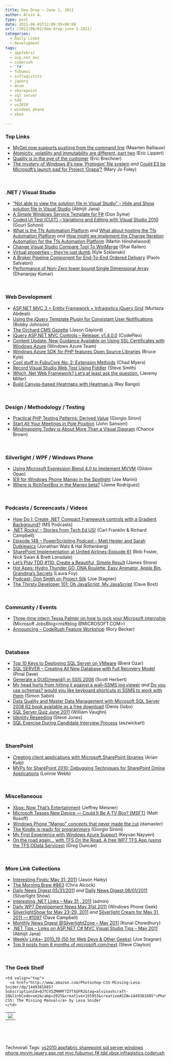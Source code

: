 ```yaml
---
title: Dew Drop – June 1, 2011
author: Alvin A.
type: post
date: 2011-06-01T12:09:55+00:00
url: /2011/06/01/dew-drop-june-1-2011/
categories:
  - Daily Links
  - Development
tags:
  - appfabric
  - asp.net mvc
  - coderush
  - 'f#'
  - fubumvc
  - infragistics
  - jquery
  - mvvm
  - sharepoint
  - sql server
  - tdd
  - vs2010
  - windows phone
  - xbox

---
```

### <a name="top"></a>Top Links

  * [MyGet now supports pushing from the command line][1] (Maarten Balliauw)
  * [Atomicity, volatility and immutability are different, part two][2] (Eric Lippert)
  * [Quality is in the eye of the customer][3] (Eric Brechner)
  * [The mystery of Windows 8&#8217;s new &#8216;Protogon&#8217; file system][4] _and_ [Could E3 be Microsoft&#8217;s launch pad for Project &#8216;Orapa&#8217;?][5] (Mary Jo Foley)

&#160;

### <a name="dotnet"></a>.NET / Visual Studio

  * [“Not able to view the solution file in Visual Studio” – Hide and Show solution file in Visual Studio][6] (Abhijit Jana)
  * [A Simple Windows Service Template for F#][7] (Don Syme)
  * [Coded UI Test (CUIT) – Variations and Editing with Visual Studio 2010][8] (Gouri Sohoni)
  * [What is the Tfs Automation Platform][9] _and_ [What about hosting the Tfs Automation Platform][10] _and_ [How might we implement the Change Iteration Automation for the Tfs Automation Platform][11] (Martin Hinshelwood)
  * [Change Visual Studio Compare Tool To WinMerge][12] (Shai Raiten)
  * [Virtual properties &#8211; they&#8217;re just dumb][13] (Kyle Szklenski)
  * [A Broker Pipeline Component for End-To-End Ordered Delivery][14] (Paolo Salvatori)
  * [Performance of Non-Zero lower bound Single Dimensional Array][15] (Dhananjay Kumar)

&#160;

### <a name="web"></a>Web Development

  * [ASP.NET MVC 3 + Entity Framework + Infragistics jQuery Grid][16] (Murtaza Abdeali)
  * [Using the jQuery Template Plugin for Consistant User Notifications][17] (Bobby Johnson)
  * [The Orchard CMS Gazette][18] (Jason Gaylord)
  * <a href="http://mvcjquerycontrols.codeplex.com/releases/view/67374" target="_blank">jQuery ASP.NET MVC Controls &#8211; Release: v1.4.0.0</a> (CodePlex)
  * [Content Update: New Guidance Available on Using SSL Certificates with Windows Azure][19] (Windows Azure Team)
  * [Windows Azure SDK for PHP features Open Source Libraries][20] (Bruce Kyle)
  * [Cool stuff in FubuCore No. 2: Extension Methods][21] (Chad Myers)
  * [Record Visual Studio Web Test Using Fiddler][22] (Steve Smith)
  * [Which .Net Web Framework? Let’s at least ask the question.][23] (Jeremy Miller)
  * [Build Canvas-based Heatmaps with Heatmap.js][24] (Rey Bango)

&#160;

### <a name="design"></a>Design / Methodology / Testing

  * [Practical PHP Testing Patterns: Derived Value][25] (Giorgio Sironi)
  * [Start All Your Meetings in Pole Position][26] (John Sansom)
  * [Mindmapping Today is About More Than a Visual Diagram][27] (Chance Brown)

&#160;

### <a name="silverlight"></a>Silverlight / WPF / Windows Phone

  * [Using Microsoft Expression Blend 4.0 to implement MVVM][28] (Gildon Opao)
  * [IE9 for Windows Phone Mango in the Spotlight][29] (Joe Marini)
  * [Where is RichTextBox in the Mango beta?][30] (Jaime Rodriguez)

&#160;

### <a name="podcasts"></a>Podcasts / Screencasts / Videos

  * [How Do I: Create .NET Compact Framework controls with a Gradient Background?][31] (MS Podcasts)
  * <a href="http://www.dotnetrocks.com/default.aspx?ShowNum=668" target="_blank">.NET Rocks! &#8211; Stories from Tech Ed US!</a> (Carl Franklin & Richard Campbell)
  * [Episode 148 &#8211; PowerScripting Podcast &#8211; Matt Hester and Sarah Dutkiewicz][32] (Jonathan Walz & Hal Rottenberg)
  * [SharePoint Implementation at United Airlines-Episode 61][33] (Rob Foster, Nick Swan & Brett Lonsdale)
  * [Let&#8217;s Play TDD #110: Create a Beautiful, Simple Result][34] (James Shore)
  * [Hot Apps: Hydro Thunder GO, DNA Roulette, Easy Animator, Apple Bin, Grandma&#8217;s Secrets][35] (Laura Foy)
  * [Podcast- Don Smith on Project Silk][36] (Joe Stagner)
  * [The Thirsty Developer 101: Oh JavaScript, My JavaScript][37] (Dave Bost)

&#160;

### <a name="events"></a>Community / Events

  * [Three-time intern Tessa Palmer on how to rock your Microsoft internship][38] (Microsoft JobsBlog<msftblog @MICROSOFT.COM>)
  * [Announcing &#8211; CodeRush Feature Workshop][39] (Rory Becker)

&#160;

### <a name="db"></a>Database

  * [Top 10 Keys to Deploying SQL Server on VMware][40] (Brent Ozar)
  * [SQL SERVER – Creating All New Database with Full Recovery Model][41] (Pinal Dave)
  * [Generate a GUID/newid() in SSIS 2008][42] (Scott Herbert)
  * [My head hurts from hitting it against a wall–SSMS log viewer][43] _and_ [Do you use schemas? would you like keyboard shortcuts in SSMS to work with them][44] (Simon Sabin)
  * [Data Quality and Master Data Management with Microsoft SQL Server 2008 R2 book available as a free download][45] (Denis Gobo)
  * [SQL Server Quiz June 2011][46] (William Vaughn)
  * [Identity Reseeding][47] (Steve Jones)
  * [SQL Exercise During Candidate Interview Process][48] (aszwickart)

&#160;

### <a name="sp"></a>SharePoint

  * [Creating client applications with Microsoft.SharePoint libraries][49] (Arian Kulp)
  * [MVPs for SharePoint 2010: Debugging Techniques for SharePoint Online Applications][50] (Lonnie Webb)

&#160;

### <a name="misc"></a>Miscellaneous

  * [Xbox: Now That’s Entertainment][51] (Jeffrey Meisner)
  * [Microsoft Teases New Device &#8212; Could It Be A TV Box? (MSFT)][52] (Matt Rosoff)
  * [Windows Phone "Mango" concepts that never made the cut][53] (damaster)
  * [The Kindle is ready for programmers][54] (Giorgio Sironi)
  * [My First Experience with Windows Azure Support][55] (Keyvan Nayyeri)
  * [On the road again… with TFS On the Road. A free WP7 TFS App (using the TFS OData Services)][56] (Greg Duncan)

&#160;

### <a name="links"></a>More Link Collections

  * [Interesting Finds: May 31, 2011][57] (Jason Haley)
  * [The Morning Brew #863][58] (Chris Alcock)
  * [Daily News Digest 05/31/2011][59] _and_ [Daily News Digest 06/01/2011][60] (Silverlight Show)
  * [Interesting .NET Links – May 31 , 2011][61] (admin)
  * [Daily WP7 Development News May 31st 2011][62] (Windows Phone Geek)
  * [SilverlightShow for May 23-29, 2011][63] _and_ [Silverlight Cream for May 31, 2011 &#8212; #1097][64] (Dave Campbell)
  * [Monthly News Digest @SilverlightZone &#8211; May 2011][65] (Kunal Chowdhury)
  * [.NET Tips – Links on ASP.NET C# MVC Visual Studio Tips – May 2011][66] (Abhijit Jana)
  * [Weekly Links– 2010_19 (50 for Web Devs & Other Geeks)][67] (Joe Stagner)
  * [Top 9 posts from 6 months of microsoft.com/next][68] (Steve Clayton)

&#160;

### <a name="shelf"></a>The Geek Shelf

<table border="0" cellspacing="0" cellpadding="0">
  <tr>
    <td>
      <img data-recalc-dims="1" decoding="async" src="https://i0.wp.com/ecx.images-amazon.com/images/I/41V8VWMehTL._SL160_.jpg?w=660" />
    </td>
    
    <td valign="top">
      <a href="http://www.amazon.com/Photoshop-CS5-Missing-Lesa-Snider/dp/1449381685?SubscriptionId=0JTCV5ZMHMF7ZYTXGFR2&tag=alvinashcraft-20&linkCode=xm2&camp=2025&creative=165953&creativeASIN=1449381685">Photoshop CS5: The Missing Manual</a> by Lesa Snider
    </td>
  </tr>
</table>

&#160;

<div style="padding-bottom: 0px; margin: 0px; padding-left: 0px; padding-right: 0px; display: inline; float: none; padding-top: 0px" id="scid:C16BAC14-9A3D-4c50-9394-FBFEF7A93539:b5a93cd3-a31b-42cc-a210-2051fffef16c" class="wlWriterEditableSmartContent">
  <!--dotnetkickit-->
</div>

&#160;

<div style="padding-bottom: 0px; margin: 0px; padding-left: 0px; padding-right: 0px; display: inline; float: none; padding-top: 0px" id="scid:0767317B-992E-4b12-91E0-4F059A8CECA8:90211f94-90f7-48a4-ac5f-afffad24e545" class="wlWriterEditableSmartContent">
  Technorati Tags: <a href="http://technorati.com/tags/vs2010" rel="tag">vs2010</a>,<a href="http://technorati.com/tags/appfabric" rel="tag">appfabric</a>,<a href="http://technorati.com/tags/sharepoint" rel="tag">sharepoint</a>,<a href="http://technorati.com/tags/sql+server" rel="tag">sql server</a>,<a href="http://technorati.com/tags/windows+phone" rel="tag">windows phone</a>,<a href="http://technorati.com/tags/mvvm" rel="tag">mvvm</a>,<a href="http://technorati.com/tags/jquery" rel="tag">jquery</a>,<a href="http://technorati.com/tags/asp.net+mvc" rel="tag">asp.net mvc</a>,<a href="http://technorati.com/tags/fubumvc" rel="tag">fubumvc</a>,<a href="http://technorati.com/tags/f%23" rel="tag">f#</a>,<a href="http://technorati.com/tags/tdd" rel="tag">tdd</a>,<a href="http://technorati.com/tags/xbox" rel="tag">xbox</a>,<a href="http://technorati.com/tags/infragistics" rel="tag">infragistics</a>,<a href="http://technorati.com/tags/coderush" rel="tag">coderush</a>
</div>

 [1]: http://blog.maartenballiauw.be/post.aspx?id=9ad30e84-3b6d-41c8-b5c9-7d98d3d6912b
 [2]: http://blogs.msdn.com/b/ericlippert/archive/2011/05/31/atomicity-volatility-and-immutability-are-different-part-two.aspx
 [3]: http://blogs.msdn.com/b/eric_brechner/archive/2011/06/01/quality-is-in-the-eye-of-the-customer.aspx
 [4]: http://www.zdnet.com/blog/microsoft/the-mystery-of-windows-8s-new-protogon-file-system/9567
 [5]: http://www.zdnet.com/blog/microsoft/could-e3-be-microsofts-launch-pad-for-project-orapa/9575
 [6]: http://dailydotnettips.com/2011/05/31/not-able-to-view-the-solution-file-in-visual-studio-hide-and-show-solution-file-in-visual-studio/
 [7]: http://blogs.msdn.com/b/dsyme/archive/2011/05/31/a-simple-windows-service-template-for-f.aspx
 [8]: http://feedproxy.google.com/~r/netCurryRecentArticles/~3/jGtg4YMtuOU/ShowArticle.aspx
 [9]: http://feedproxy.google.com/~r/MartinHinshelwood/~3/MazUBLu6gyw/
 [10]: http://feedproxy.google.com/~r/MartinHinshelwood/~3/vqZQkGn3Q4c/
 [11]: http://feedproxy.google.com/~r/MartinHinshelwood/~3/tiTdyL-aShU/
 [12]: http://feedproxy.google.com/~r/ShaiRaiten/~3/pqI48-BOzSw/change-visual-studio-compare-tool-to-winmerge.aspx
 [13]: http://thecappsblog.blogspot.com/2011/05/virtual-properties-theyre-just-dumb.html
 [14]: http://appfabriccat.com/2011/05/a-broker-pipeline-component-for-end-to-end-ordered-delivery/
 [15]: http://debugmode.net/2011/05/31/performance-of-non-zero-single-dimensional-array/
 [16]: http://blogs.infragistics.com/blogs/taz_abdeali/archive/2011/05/31/asp-net-mvc-3-entity-framework-infragistics-jquery-grid.aspx
 [17]: http://feedproxy.google.com/~r/IAmNotMyself/~3/0o7dsu_MLNY/
 [18]: http://feeds.jasongaylord.com/~r/JasonNGaylord/~3/0CG0G4Mb90s/the-orchard-cms-gazette
 [19]: http://blogs.msdn.com/b/windowsazure/archive/2011/05/31/content-update-new-guidance-available-on-using-ssl-certificates-with-windows-azure.aspx
 [20]: http://blogs.msdn.com/b/usisvde/archive/2011/05/31/windows-azure-sdk-for-php-features-open-source-libraries.aspx
 [21]: http://feedproxy.google.com/~r/LosTechies/~3/9XfCkL3q2bY/
 [22]: http://stevesmithblog.com/blog/record-visual-studio-web-test-using-fiddler/
 [23]: http://feedproxy.google.com/~r/CodeBetter/~3/cBRdkGrmU_A/
 [24]: http://blogs.msdn.com/b/scriptjunkie/archive/2011/05/31/build-canvas-based-heatmaps-with-heatmap-js.aspx
 [25]: http://feeds.dzone.com/~r/zones/agile/~3/D-TCmRa2ctY/practical-php-testing-patterns-61
 [26]: http://www.sqlservercentral.com/blogs/johnsansom/archive/2011/05/31/start-all-your-meetings-in-pole-position.aspx
 [27]: http://feedproxy.google.com/~r/TheMindmapBlog/~3/H4l5HQtkYbw/
 [28]: http://www.codeproject.com/KB/silverlight/mvvmwithblend.aspx
 [29]: http://windowsteamblog.com/windows_phone/b/wpdev/archive/2011/05/31/ie9-for-windows-phone-mango-in-the-spotlight.aspx
 [30]: http://blogs.msdn.com/b/jaimer/archive/2011/06/01/where-is-richtextbox-in-the-mango-beta.aspx
 [31]: http://www.microsoft.com/events/podcasts/default.aspx?audience=Audience-e5381407-359f-4922-97d0-0237af790eee&pageId=x6894&source=Microsoft-Podcasts-for-Developers&WT.rss_ev=a
 [32]: http://feedproxy.google.com/~r/Powerscripting/~3/a0disN41_o0/episode-148-power-scripting-podcast-matt-hester-and-sarah-dutkiewicz
 [33]: http://www.sharepointpodshow.com/archive/2011/05/31/sharepoint-implementation-at-united-airlines-episode-61.aspx
 [34]: http://jamesshore.com/Blog/Lets-Play/Episode-110.html
 [35]: http://channel9.msdn.com/Shows/Hot-Apps/Hot-Apps-Hydro-Thunder-GO-DNA-Roulette-Easy-Animator-Apple-Bin-Grandmas-Secrets
 [36]: http://feedproxy.google.com/~r/MSJoe/~3/2hMfA6yNLaM/
 [37]: http://feedproxy.google.com/~r/ThirstyDeveloperPodcast/~3/gvQI23zxxPo/TheThirstyDeveloper101OhJavaScriptMyJavaScript.aspx
 [38]: http://feeds.microsoftjobsblog.com/~r/MicrosoftJobsBlog/~3/DoYSL_aVp1c/
 [39]: http://community.devexpress.com/blogs/rorybecker/archive/2011/05/31/announcing-coderush-feature-workshop.aspx
 [40]: http://feedproxy.google.com/~r/BrentOzar-SqlServerDba/~3/TMTWcXkuV6A/
 [41]: http://blog.sqlauthority.com/2011/06/01/sql-server-creating-all-new-database-with-full-recovery-model/
 [42]: http://feedproxy.google.com/~r/sqlserverpedia/~3/8ELltJSekok/
 [43]: http://feedproxy.google.com/~r/SimonsSqlServerStuff/~3/2Gpaz9dHMZI/my-head-hurts-from-hitting-it-against-a-wall-ssms-log-viewer.aspx
 [44]: http://feedproxy.google.com/~r/SimonsSqlServerStuff/~3/aUaHeWuapZg/do-you-use-schemas-would-you-like-keyboard-shortcuts-in-ssms-to-work-with-them.aspx
 [45]: http://blogs.lessthandot.com/index.php/DataMgmt/DataDesign/data-quality-and-master-data
 [46]: http://betav.com/blog/billva/2011/05/sql-server-quiz-june-2011.html
 [47]: http://www.sqlservercentral.com/blogs/steve_jones/archive/2011/05/31/identity-reseeding.aspx
 [48]: http://www.sqlservercentral.com/blogs/helpwithsql/archive/2011/06/01/sql-exercise-during-candidate-interview-process.aspx
 [49]: http://feedproxy.google.com/~r/ArianKulp/~3/8cgCSbABShY/creating-client-applications-with-microsoft.sharepoint-libraries
 [50]: http://blogs.msdn.com/b/mvpawardprogram/archive/2011/05/31/mvps-for-sharepoint-2010-debugging-techniques-for-sharepoint-online-applications.aspx
 [51]: http://blogs.technet.com/b/microsoft_blog/archive/2011/05/31/xbox-now-that-s-entertainment.aspx
 [52]: http://feedproxy.google.com/~r/typepad/alleyinsider/silicon_alley_insider/~3/Sjit06wVjIw/microsoft-teases-new-device-could-it-be-a-tv-box-2011-5
 [53]: http://feedproxy.google.com/~r/liveside/~3/z38ayDn1XuI/
 [54]: http://feeds.dzone.com/~r/zones/agile/~3/TmMZmQoH_v8/kindle-3-finally-nails
 [55]: http://www.nayyeri.net/my-first-experience-with-windows-azure-support
 [56]: http://coolthingoftheday.blogspot.com/2011/05/on-road-again-with-tfs-on-road-free-wp7.html
 [57]: http://jasonhaley.com/blog/post.aspx?id=64f21de8-cf98-4b4f-9158-997be49c57cc
 [58]: http://feedproxy.google.com/~r/ReflectivePerspective/~3/Bld8wHV4z0I/
 [59]: http://feedproxy.google.com/~r/silverlightshow/~3/Xg_wZGOnDCo/Daily-News-Digest-05-31-2011.aspx
 [60]: http://feedproxy.google.com/~r/silverlightshow/~3/IODNApeYZBI/Daily-News-Digest-06-01-2011.aspx
 [61]: http://feedproxy.google.com/~r/ginktage/EPSB/~3/GpswBREvZ6g/
 [62]: http://www.windowsphonegeek.com/news/daily-wp7-development-news-may-31st-2011
 [63]: http://geekswithblogs.net/WynApseTechnicalMusings/archive/2011/05/31/145642.aspx
 [64]: http://geekswithblogs.net/WynApseTechnicalMusings/archive/2011/05/31/145655.aspx
 [65]: http://feedproxy.google.com/~r/kunal2383/~3/AWxkiN9J4Pw/monthly-news-digest-silverlightzone-may.html
 [66]: http://abhijitjana.net/2011/06/01/net-tips-links-on-asp-net-c-mvc-visual-studio-tips-may-2011/
 [67]: http://feedproxy.google.com/~r/MSJoe/~3/-RAlfsWQUzQ/
 [68]: http://blogs.technet.com/b/next/archive/2011/05/31/the-top-9-posts-from-6-months-of-microsoft-com-next.aspx